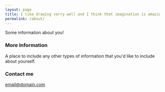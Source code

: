 ```yaml
---
layout: page
title: I like drawing verry well and I think that imagination is amazing power of humanity.
permalink: /about/
---
```


Some information about you!

### More Information

A place to include any other types of information that you'd like to include about yourself.

### Contact me

[email@domain.com](mailto:email@domain.com)
